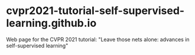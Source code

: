 # cvpr2021-tutorial-self-supervised-learning.github.io
Web page for the CVPR 2021 tutorial: "Leave those nets alone: advances in self-supervised learning"
